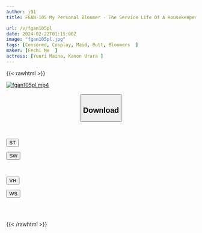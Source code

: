 ```yaml
---
author: j91
title: FGAN-105 My Personal Bloomer - The Service Life Of A Housekeeper Wearing Bloomers

url: /v/fgan105pl
date: 2024-02-22T01:15:00Z
image: "fgan105pl.jpg"
tags: [Censored, Cosplay, Maid, Butt, Bloomers	]
maker: [Fechi Me  ]
actress: [Yuuri Maina, Kanon Urara ]
---
```



{{< rawhtml >}}

<div class="video" data-videoid="l0vKkL8vM7I7pBB">
    <a href="javascript:;">
        <img src="/v/fgan105pl/fgan105pl.jpg" width="WIDTH" height="HEIGHT" alt="fgan105pl.mp4" loading="lazy">
    </a>
</div>

<script type="text/javascript" src="https://j91.asia/asset/on-demand-st.js"></script>

<br>
  <link rel="stylesheet" href="https://j91.asia/asset/bs5.css">
  
  <center>
  <button class="btn btn-primary" type="button" data-bs-toggle="collapse" data-bs-target=".multi-collapse" aria-expanded="false" aria-controls="multiCollapseExample1 multiCollapseExample2"><h2>Download</h2></button></center>
</p>
<div class="row">
  <div class="col">
    <div class="collapse multi-collapse" id="multiCollapseExample1">
      <div class="card card-body">
	      	      <br>
<div class="buttons">  
<p><a href="https://streamtape.to/v/l0vKkL8vM7I7pBB" target="_blank"><button class="btn-hover color-3"><i class="fa fa-download"></i> ST</button></a></p>
<p><a href="https://cdnwish.com/akupdki613lo" target="_blank"><button class="btn-hover color-2"><i class="fa fa-download"></i> SW</button></a></p></div>
    </div>
  </div>
</div>
  <div class="col">
    <div class="collapse multi-collapse" id="multiCollapseExample2">
      <div class="card card-body">
	      <br>
<div class="buttons">
<p><a href="https://vidhidepro.com/f/nsb9wqfjg7ou"><button class="btn-hover color-9"><i class="fa fa-download"></i> VH</button></a></p>
<p><a href="https://wolfstream.tv/hv4e401vzj2m"><button class="btn-hover color-8"><i class="fa fa-download"></i> WS</button></a></p></div>
<br><br>
      </div>
    </div>
  </div>
</div>

{{< /rawhtml >}}